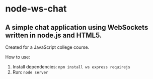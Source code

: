 node-ws-chat
============
A simple chat application using WebSockets written in node.js and HTML5.
------------
Created for a JavaScript college course.

How to use:

1. Install dependencies: `npm install ws express requirejs`
2. Run: `node server`